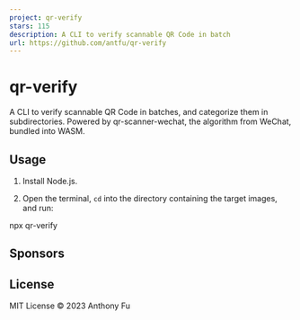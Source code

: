 ```yaml
---
project: qr-verify
stars: 115
description: A CLI to verify scannable QR Code in batch
url: https://github.com/antfu/qr-verify
---
```


qr-verify
=========

A CLI to verify scannable QR Code in batches, and categorize them in subdirectories. Powered by qr-scanner-wechat, the algorithm from WeChat, bundled into WASM.

Usage
-----

1.  Install Node.js.
    
2.  Open the terminal, `cd` into the directory containing the target images, and run:
    

npx qr-verify

Sponsors
--------

License
-------

MIT License © 2023 Anthony Fu
